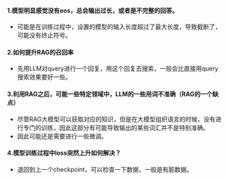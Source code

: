 #### 1.模型明显感觉没有eos，总会输出过长，或者是不完整的回答。
- 可能是在训练过程中，设置的模型的输入长度超过了最大长度，导致截断了，可能没有终止符号。
#### 2.如何提升RAG的召回率
- 先用LLM对query进行一个回复，用这个回复去搜索，一般会比直接用query搜索效果要好一些。
#### 3.利用RAG之后，可能一些特定领域中，LLM的一些用词不准确（RAG的一个缺点）
- 尽管RAG大模型可以获取对应的知识，但是在大模型组织语言的时候，没有进行专门的训练，因此这部分有可能导致输出的某些词汇并不是特别准确。
- 因此可能还是需要进行一些微调。
#### 4.模型训练过程中loss突然上升如何解决？
- 退回到上一个checkpoint，可以检查一下数据，一般是有脏数据。
